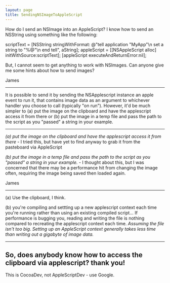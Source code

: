 ```yaml
---
layout: page
title: SendingNSImageToAppleScript
---
```




How do I send an NSImage into an AppleScript? I know how to send an NSString using something like the following:

    

scriptText = [NSString stringWithFormat: @"tell application \"MyApp\"\n set a string to \"%@\"\n end tell", aString];
appleScript = [[NSAppleScript alloc] initWithSource:scriptText];
[appleScript executeAndReturnError:nil];



But, I cannot seem to get anything to work with NSImages. Can anyone give me some hints about how to send images?

James

----

It is possible to send it by sending the NSApplescript instance an apple event to run it, that contains image data as an argument to whichever handler you choose to call (typically "on run").  However, it'd be much simpler to (a) put the image on the clipboard and have the applescript access it from there or (b) put the image in a temp file and pass the path to the script as you "passed" a string in your example.

----

*(a) put the image on the clipboard and have the applescript access it from there* - I tried this, but have yet to find anyway to grab it from the pasteboard via AppleScript

*(b) put the image in a temp file and pass the path to the script as you "passed" a string in your example.* - I thought about this, but I was concerned that there may be a performance hit from changing the image often, requiring the image being saved then loaded again.

James

----

(a) Use     the clipboard, I think.

(b) you're compiling and settting up a new applescript context each time you're running rather than using an existing compiled script... If performance is bugging you, reading and writing the file is nothing compared to recreating the applescript context each time. *Assuming the file isn't too big. Setting up an AppleScript context generally takes less time than writing out a gigabyte of image data.*

----
So, does anybody know how to access the clipboard via applescript? thank you!
----
This is CocoaDev, not AppleScriptDev - use Google.

